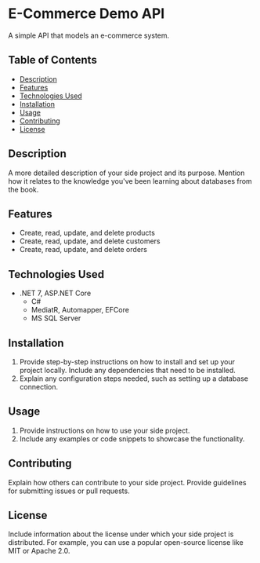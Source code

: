 # E-Commerce Demo API

A simple API that models an e-commerce system.

## Table of Contents

- [Description](#description)
- [Features](#features)
- [Technologies Used](#technologies-used)
- [Installation](#installation)
- [Usage](#usage)
- [Contributing](#contributing)
- [License](#license)

## Description

A more detailed description of your side project and its purpose. Mention how it relates to the knowledge you've been learning about databases from the book.

## Features

- Create, read, update, and delete products
- Create, read, update, and delete customers
- Create, read, update, and delete orders
## Technologies Used

- .NET 7, ASP.NET Core
  - C#
  - MediatR, Automapper, EFCore
  - MS SQL Server

## Installation

1. Provide step-by-step instructions on how to install and set up your project locally. Include any dependencies that need to be installed.
2. Explain any configuration steps needed, such as setting up a database connection.

## Usage

1. Provide instructions on how to use your side project.
2. Include any examples or code snippets to showcase the functionality.

## Contributing

Explain how others can contribute to your side project. Provide guidelines for submitting issues or pull requests.

## License

Include information about the license under which your side project is distributed. For example, you can use a popular open-source license like MIT or Apache 2.0.

